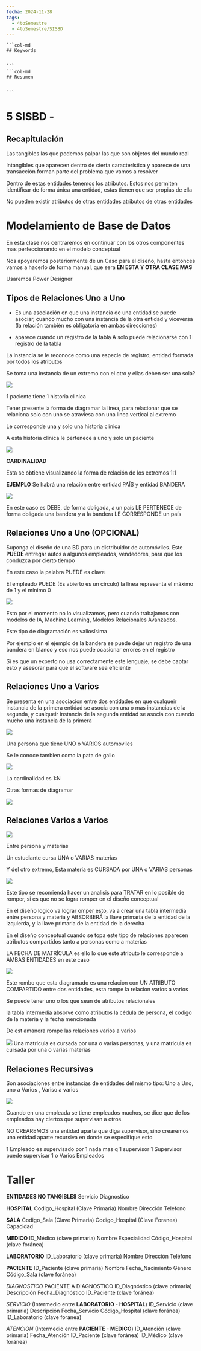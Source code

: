 ```yaml
---
fecha: 2024-11-28
tags:
  - 4toSemestre
  - 4toSemestre/SISBD
---
```


````col
```col-md
## Keywords


```
```col-md
## Resumen


```
````

# 5 SISBD - 

## Recapitulación

Las tangibles las que podemos palpar las que son objetos del mundo real

Intangibles que aparecen dentro de cierta característica y aparece de una transacción forman parte del problema que vamos a resolver

Dentro de estas entidades tenemos los atributos. Estos nos permiten identificar de forma única una entidad, estas tienen que ser propias de ella

No pueden existir atributos de otras entidades atributos de otras entidades

# Modelamiento de Base de Datos

En esta clase nos centraremos en continuar con los otros componentes mas perfeccionando en el modelo conceptual

Nos apoyaremos posteriormente de un Caso para el diseño, hasta entonces vamos a hacerlo de forma manual, que sera **EN ESTA Y OTRA CLASE MAS**

Usaremos Power Designer

## Tipos de Relaciones Uno a Uno
- Es una asociación en que una instancia de una entidad se puede asociar, cuando mucho con una instancia de la otra entidad y viceversa (la relación también es obligatoria en ambas direcciones)

- aparece cuando un registro de la tabla A solo puede relacionarse con 1 registro de la tabla 

La instancia se le reconoce como una especie de registro, entidad formada por todos los atributos

Se toma una instancia de un extremo con el otro y ellas deben ser una sola?

![](https://i.imgur.com/5l1NFou.png)

1 paciente tiene 1 historia clinica

Tener presente la forma de diagramar la linea, para relacionar que se relaciona solo con uno se atraviesa con una linea vertical al extremo

Le corresponde una y solo una historia clínica

A esta historia clínica le pertenece a uno y solo un paciente

![](https://i.imgur.com/lmc2Lps.png)

**CARDINALIDAD**

Esta se obtiene visualizando la forma de relación de los extremos 1:1

**EJEMPLO**
Se habrá una relación entre entidad PAÍS y entidad BANDERA

![](https://i.imgur.com/P31Q3Ik.png)

En este caso es DEBE, de forma obligada, a un país LE PERTENECE de forma obligada una bandera y a la bandera LE CORRESPONDE un país
## Relaciones Uno a Uno (OPCIONAL)

Suponga el diseño de una BD para un distribuidor de automóviles. Este **PUEDE** entregar autos a algunos empleados, vendedores, para que los conduzca por cierto tiempo

En este caso la palabra PUEDE es clave

El empleado PUEDE (Es abierto es un círculo) la línea representa el máximo de 1 y el mínimo 0

![](https://i.imgur.com/5Wa6Prc.png)

Esto por el momento no lo visualizamos, pero cuando trabajamos con modelos de IA, Machine Learning, Modelos Relacionales Avanzados.

Este tipo de diagramación es valiosísima 

Por ejemplo en el ejemplo de la bandera se puede dejar un registro de una bandera en blanco y eso nos puede ocasionar errores en el registro

Si es que un experto no usa correctamente este lenguaje, se debe captar esto y asesorar para que el software sea eficiente

## Relaciones Uno a Varios

Se presenta en una asociacion entre dos entidades en que cualqueir instancia de la primera entidad se asocia con una o mas instancias de la segunda, y cualqueir instancia de la segunda entidad se asocia con cuando mucho una instancia de la primera

![](https://i.imgur.com/n0UF91J.png)

Una persona que tiene UNO o VARIOS automoviles

Se le conoce tambien como la pata de gallo

![](https://i.imgur.com/ZE2WiBE.png)

La cardinalidad es 1:N

Otras formas de diagramar

![](https://i.imgur.com/p6nQcK0.png)


## Relaciones Varios a Varios

![](https://i.imgur.com/tk36zlk.png)

Entre persona y materias

Un estudiante cursa UNA o VARIAS materias

Y del otro extremo, Esta materia es CURSADA por UNA o VARIAS personas

![](https://i.imgur.com/xQaxFpd.png)

Este tipo se recomienda hacer un analisis para TRATAR en lo posible de romper, si es que no se logra romper en el diseño conceptual

En el diseño logico va lograr omper esto, va a crear una tabla intermedia entre persona y materia y ABSORBERÁ la llave primaria de la entidad de la izquierda, y la llave primaria de la entidad de la derecha

En el diseño conceptual cuando se topa este tipo de relaciones aparecen atributos compartidos tanto a personas como a materias

LA FECHA DE MATRÍCULA es ello lo que este atributo le corresponde a AMBAS ENTIDADES en este caso

![](https://i.imgur.com/UIZVluB.png)

Este rombo que esta diagramado es una relacion con UN ATRIBUTO COMPARTIDO entre dos entidades, esta rompe la relacion varios a varios

Se puede tener uno o los que sean de atributos relacionales

la tabla intermedia absorve como atributos la cédula de persona, el codigo de la materia y la fecha mencionada

De est amanera rompe las relaciones varios a varios

![](https://i.imgur.com/7vn92fM.png)
Una matricula es cursada por una o varias personas, y una matricula es cursada por una o varias materias

## Relaciones Recursivas
Son asociaciones entre instancias de entidades del mismo tipo: Uno a Uno, uno a Varios , Variso a varios

![](https://i.imgur.com/UBIIg4I.png)

Cuando en una empleada se tiene empleados muchos, se dice que de los empleados hay ciertos que supervisan a otros.

NO CREAREMOS una entidad aparte que diga supervisor, sino crearemos una entidad aparte recursiva en donde se especifique esto

1 Empleado es supervisado por 1 nada mas q 1 supervisor
1 Supervisor puede supervisar 1 o Varios Empleados

# Taller

**ENTIDADES NO TANGIBLES**
Servicio
Diagnostico


**HOSPITAL**
Codigo_Hospital (Clave Primaria)
Nombre
Dirección
Telefono

**SALA**
Codigo_Sala (Clave Primaria)
Codigo_Hospital (Clave Foranea)
Capacidad

**MEDICO**
ID_Médico (clave primaria)
Nombre
Especialidad
Código_Hospital (clave foránea)

**LABORATORIO**
ID_Laboratorio (clave primaria)
Nombre
Dirección
Teléfono

**PACIENTE**
ID_Paciente (clave primaria)
Nombre
Fecha_Nacimiento
Género
Código_Sala (clave foránea)

*DIAGNOSTICO* PACIENTE A DIAGNOSTICO
ID_Diagnóstico (clave primaria)
Descripción
Fecha_Diagnóstico
ID_Paciente (clave foránea)

*SERVICIO* (Intermedio entre **LABORATORIO - HOSPITAL**)
ID_Servicio (clave primaria)
Descripción
Fecha_Servicio
Código_Hospital (clave foránea)
ID_Laboratorio (clave foránea)

*ATENCION* (Intermedio entre **PACIENTE - MEDICO**)
ID_Atención (clave primaria)
Fecha_Atención
ID_Paciente (clave foránea)
ID_Médico (clave foránea)